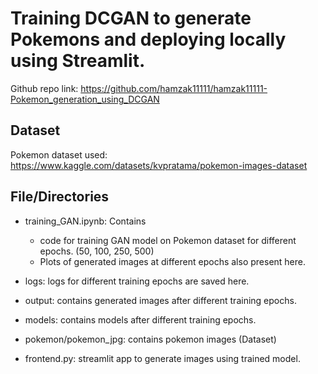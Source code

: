# Training DCGAN to generate Pokemons and deploying locally using Streamlit.
Github repo link: https://github.com/hamzak11111/hamzak11111-Pokemon_generation_using_DCGAN

## Dataset
Pokemon dataset used: https://www.kaggle.com/datasets/kvpratama/pokemon-images-dataset

## File/Directories

- training_GAN.ipynb: Contains
    - code for training GAN model on Pokemon dataset for different epochs. (50, 100, 250, 500)
    - Plots of generated images at different epochs also present here.

- logs: logs for different training epochs are saved here.

- output: contains generated images after different training epochs.

- models: contains models after different training epochs.

- pokemon/pokemon_jpg: contains pokemon images (Dataset)

- frontend.py: streamlit app to generate images using trained model.

